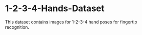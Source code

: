 # 1-2-3-4-Hands-Dataset

This dataset contains images for 1-2-3-4 hand poses for fingertip recognition.
